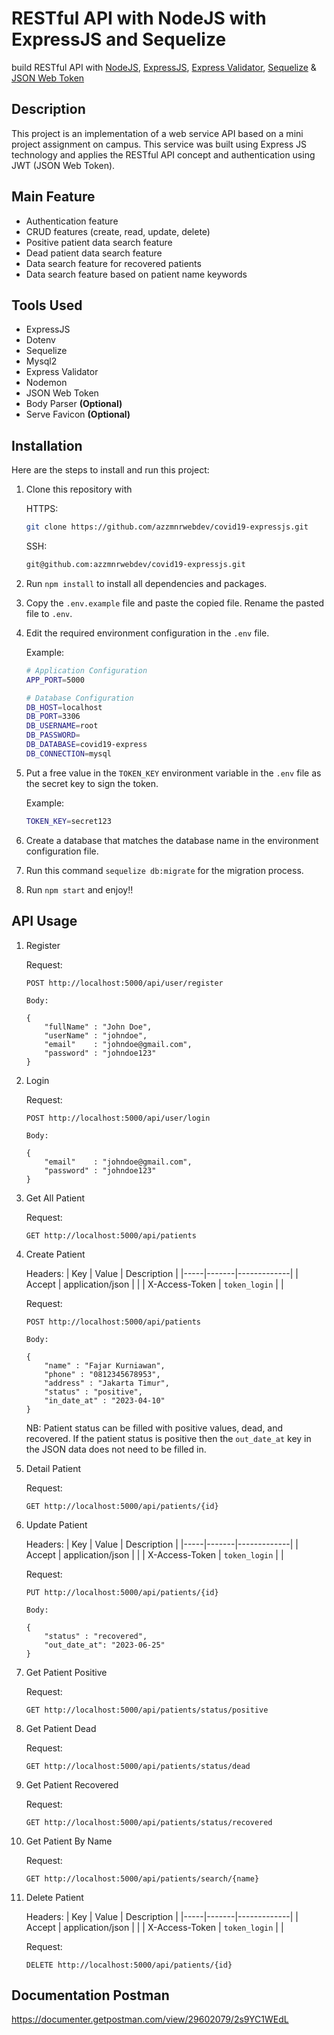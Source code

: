 # RESTful API with NodeJS with ExpressJS and Sequelize

build RESTful API with [NodeJS](https://nodejs.org), [ExpressJS](https://expressjs.com/), [Express Validator](https://express-validator.github.io/docs/), [Sequelize](https://sequelize.org/) & [JSON Web Token](https://jwt.io/)

## Description

This project is an implementation of a web service API based on a mini project assignment on campus. This service was built using Express JS technology and applies the RESTful API concept and authentication using JWT (JSON Web Token).

## Main Feature

- Authentication feature
- CRUD features (create, read, update, delete)
- Positive patient data search feature
- Dead patient data search feature
- Data search feature for recovered patients
- Data search feature based on patient name keywords

## Tools Used

- ExpressJS
- Dotenv
- Sequelize
- Mysql2
- Express Validator
- Nodemon
- JSON Web Token
- Body Parser **(Optional)**
- Serve Favicon **(Optional)**

## Installation

Here are the steps to install and run this project:

1. Clone this repository with

    HTTPS:
    ```bash
    git clone https://github.com/azzmnrwebdev/covid19-expressjs.git
    ```

    SSH:
    ```bash
    git@github.com:azzmnrwebdev/covid19-expressjs.git
    ```

2. Run `npm install` to install all dependencies and packages.
3. Copy the `.env.example` file and paste the copied file. Rename the pasted file to `.env`.
4. Edit the required environment configuration in the `.env` file.

    Example:
    ```bash
    # Application Configuration
    APP_PORT=5000

    # Database Configuration
    DB_HOST=localhost
    DB_PORT=3306
    DB_USERNAME=root
    DB_PASSWORD=
    DB_DATABASE=covid19-express
    DB_CONNECTION=mysql
    ```

5. Put a free value in the `TOKEN_KEY` environment variable in the `.env` file as the secret key to sign the token.

    Example:
    ```bash
    TOKEN_KEY=secret123
    ```

6. Create a database that matches the database name in the environment configuration file.
7. Run this command `sequelize db:migrate` for the migration process.
8. Run `npm start` and enjoy!!

## API Usage

1.  Register

    Request:
    ```http
    POST http://localhost:5000/api/user/register

    Body:

    {
        "fullName" : "John Doe",
        "userName" : "johndoe",
        "email"    : "johndoe@gmail.com",
        "password" : "johndoe123"
    }
    ```

2.  Login

    Request:
    ```http
    POST http://localhost:5000/api/user/login

    Body:

    {
        "email"    : "johndoe@gmail.com",
        "password" : "johndoe123"
    }
    ```

3.  Get All Patient

    Request:
    ```http
    GET http://localhost:5000/api/patients
    ```

4. Create Patient

    Headers:
    | Key | Value | Description |
    |-----|-------|-------------|
    | Accept | application/json |  |
    | X-Access-Token | `token_login` |  |

    Request:
    ```http
    POST http://localhost:5000/api/patients

    Body:

    {
        "name" : "Fajar Kurniawan",
        "phone" : "0812345678953",
        "address" : "Jakarta Timur",
        "status" : "positive",
        "in_date_at" : "2023-04-10"
    }
    ```
    NB: Patient status can be filled with positive values, dead, and recovered. If the patient status is positive then the `out_date_at` key in the JSON data does not need to be filled in.

5. Detail Patient

    Request:
    ```http
    GET http://localhost:5000/api/patients/{id}
    ```

6. Update Patient

    Headers:
    | Key | Value | Description |
    |-----|-------|-------------|
    | Accept | application/json |  |
    | X-Access-Token | `token_login` |  |

    Request:
    ```http
    PUT http://localhost:5000/api/patients/{id}

    Body:

    {
        "status" : "recovered",
        "out_date_at": "2023-06-25"
    }
    ```

7. Get Patient Positive

    Request:
    ```http
    GET http://localhost:5000/api/patients/status/positive
    ```

8. Get Patient Dead

    Request:
    ```http
    GET http://localhost:5000/api/patients/status/dead
    ```

10. Get Patient Recovered

    Request:
    ```http
    GET http://localhost:5000/api/patients/status/recovered
    ```

11. Get Patient By Name

    Request:
    ```http
    GET http://localhost:5000/api/patients/search/{name}
    ```

12. Delete Patient

    Headers:
    | Key | Value | Description |
    |-----|-------|-------------|
    | Accept | application/json |  |
    | X-Access-Token | `token_login` |  |

    Request:
    ```http
    DELETE http://localhost:5000/api/patients/{id}
    ```

## Documentation Postman

https://documenter.getpostman.com/view/29602079/2s9YC1WEdL